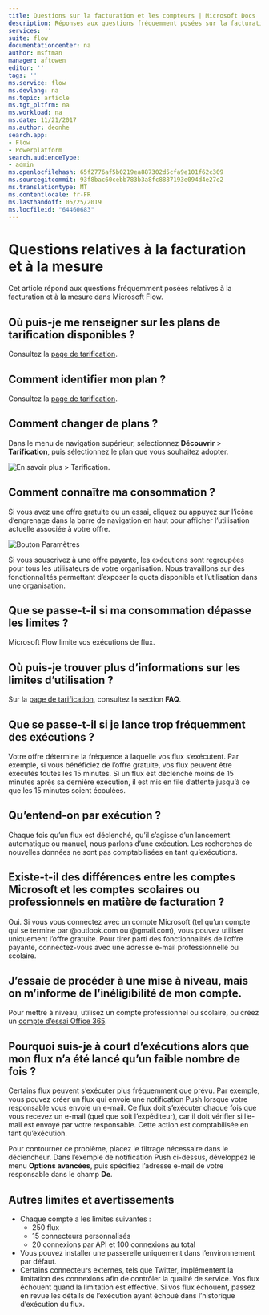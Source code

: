 ```yaml
---
title: Questions sur la facturation et les compteurs | Microsoft Docs
description: Réponses aux questions fréquemment posées sur la facturation et la mesure dans Microsoft Flow
services: ''
suite: flow
documentationcenter: na
author: msftman
manager: aftowen
editor: ''
tags: ''
ms.service: flow
ms.devlang: na
ms.topic: article
ms.tgt_pltfrm: na
ms.workload: na
ms.date: 11/21/2017
ms.author: deonhe
search.app:
- Flow
- Powerplatform
search.audienceType:
- admin
ms.openlocfilehash: 65f2776af5b0219ea887302d5cfa9e101f62c309
ms.sourcegitcommit: 93f8bac60cebb783b3a8fc8887193e094d4e27e2
ms.translationtype: MT
ms.contentlocale: fr-FR
ms.lasthandoff: 05/25/2019
ms.locfileid: "64460683"
---
```

# <a name="billing-and-metering-questions"></a>Questions relatives à la facturation et à la mesure

Cet article répond aux questions fréquemment posées relatives à la facturation et à la mesure dans Microsoft Flow.

## <a name="where-can-i-find-out-what-pricing-plans-are-available"></a>Où puis-je me renseigner sur les plans de tarification disponibles ?

Consultez la [page de tarification](https://flow.microsoft.com/pricing/).

## <a name="where-can-i-find-out-what-my-plan-is"></a>Comment identifier mon plan ?

Consultez la [page de tarification](https://flow.microsoft.com/pricing/).

## <a name="how-do-i-switch-plans"></a>Comment changer de plans ?

Dans le menu de navigation supérieur, sélectionnez **Découvrir** > **Tarification**, puis sélectionnez le plan que vous souhaitez adopter.

![En savoir plus > Tarification.](./media/billing-questions/learn-pricing.png)

## <a name="how-do-i-know-how-much-ive-used"></a>Comment connaître ma consommation ?

Si vous avez une offre gratuite ou un essai, cliquez ou appuyez sur l’icône d’engrenage dans la barre de navigation en haut pour afficher l’utilisation actuelle associée à votre offre. 

![Bouton Paramètres](./media/billing-questions/settings.png)

Si vous souscrivez à une offre payante, les exécutions sont regroupées pour tous les utilisateurs de votre organisation. Nous travaillons sur des fonctionnalités permettant d’exposer le quota disponible et l’utilisation dans une organisation.

## <a name="what-happens-if-my-usage-exceeds-the-limits"></a>Que se passe-t-il si ma consommation dépasse les limites ?

Microsoft Flow limite vos exécutions de flux.

## <a name="where-can-i-find-more-information-regarding-the-usage-limits"></a>Où puis-je trouver plus d’informations sur les limites d’utilisation ?

Sur la [page de tarification](https://flow.microsoft.com/pricing/), consultez la section **FAQ**.

## <a name="what-happens-if-i-try-to-execute-runs-too-frequently"></a>Que se passe-t-il si je lance trop fréquemment des exécutions ?

Votre offre détermine la fréquence à laquelle vos flux s’exécutent. Par exemple, si vous bénéficiez de l’offre gratuite, vos flux peuvent être exécutés toutes les 15 minutes. Si un flux est déclenché moins de 15 minutes après sa dernière exécution, il est mis en file d’attente jusqu’à ce que les 15 minutes soient écoulées.

## <a name="what-counts-as-a-run"></a>Qu’entend-on par exécution ?

Chaque fois qu’un flux est déclenché, qu’il s’agisse d’un lancement automatique ou manuel, nous parlons d’une exécution. Les recherches de nouvelles données ne sont pas comptabilisées en tant qu’exécutions.

## <a name="are-there-differences-between-microsoft-accounts-and-work-or-school-accounts-for-billing"></a>Existe-t-il des différences entre les comptes Microsoft et les comptes scolaires ou professionnels en matière de facturation ?

Oui. Si vous vous connectez avec un compte Microsoft (tel qu’un compte qui se termine par @outlook.com ou @gmail.com), vous pouvez utiliser uniquement l’offre gratuite. Pour tirer parti des fonctionnalités de l’offre payante, connectez-vous avec une adresse e-mail professionnelle ou scolaire.

## <a name="im-trying-to-upgrade-but-im-told-my-account-isnt-eligible"></a>J’essaie de procéder à une mise à niveau, mais on m’informe de l’inéligibilité de mon compte.

Pour mettre à niveau, utilisez un compte professionnel ou scolaire, ou créez un [compte d’essai Office 365](https://powerbi.microsoft.com/documentation/powerbi-admin-signing-up-for-power-bi-with-a-new-office-365-trial/).

## <a name="why-did-i-run-out-of-runs-when-my-flow-only-ran-a-few-times"></a>Pourquoi suis-je à court d’exécutions alors que mon flux n’a été lancé qu’un faible nombre de fois ?

Certains flux peuvent s’exécuter plus fréquemment que prévu. Par exemple, vous pouvez créer un flux qui envoie une notification Push lorsque votre responsable vous envoie un e-mail. Ce flux doit s’exécuter chaque fois que vous recevez un e-mail (quel que soit l’expéditeur), car il doit vérifier si l’e-mail est envoyé par votre responsable. Cette action est comptabilisée en tant qu’exécution.

Pour contourner ce problème, placez le filtrage nécessaire dans le déclencheur. Dans l’exemple de notification Push ci-dessus, développez le menu **Options avancées**, puis spécifiez l’adresse e-mail de votre responsable dans le champ **De**.

## <a name="other-limits-and-caveats"></a>Autres limites et avertissements

* Chaque compte a les limites suivantes :
  * 250 flux
  * 15 connecteurs personnalisés
  * 20 connexions par API et 100 connexions au total
* Vous pouvez installer une passerelle uniquement dans l’environnement par défaut.
* Certains connecteurs externes, tels que Twitter, implémentent la limitation des connexions afin de contrôler la qualité de service. Vos flux échouent quand la limitation est effective. Si vos flux échouent, passez en revue les détails de l’exécution ayant échoué dans l’historique d’exécution du flux.
